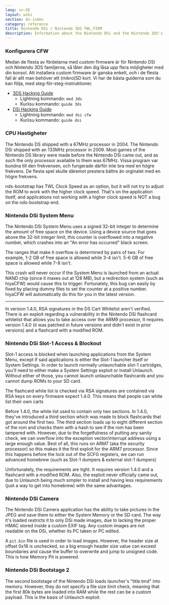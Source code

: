 ```yaml
---
lang: sv-SE
layout: wiki
section: ds-index
category: reference
title: Nintendo DSi / Nintendo 3DS TWL_FIRM
description: Information about the Nintendo DSi and the Nintendo 3DS's TWL_FIRM
---
```


### Konfigurera CFW
Medan de flesta av fördelarna med custom firmware är för Nintendo DSi och Nintendo 3DS familjerna, så låter den dig låsa upp flera möjligheter med din konsol. Att installera custom firmware är ganska enkelt, och i de flesta fall är allt man behöver ett (mikro)SD kort. Vi har de bästa guiderna som du kan följa, med steg-för-steg-instruktioner.

- [3DS Hacking Guide](https://3ds.hacks.guide)
  - Lightning kommando: `mod 3ds`
  - Kuriisu kommando: `guide 3ds`
- [DSi Hacking Guide](https://dsi.cfw.guide)
  - Lightning kommando: `mod dsi cfw`
  - Kuriisu kommando: `guide dsi`

### CPU Hastigheter
The Nintendo DS shipped with a 67MHz processor in 2004. The Nintendo DSi shipped with an 133MHz processor in 2009. Most games of the Nintendo DS library were made before the Nintendo DSi came out, and as such the only processor available to them was 67MHz. Vissa program var bundna till den frekvensen, och fungerade därför inte bra med en högre frekvens. De flesta spel skulle däremot prestera bättre än orginalet med en högre frekvens.

nds-bootstrap has TWL Clock Speed as an option, but it will not try to adjust the ROM to work with the higher clock speed. That's on the application itself, and applications not working with a higher clock speed is NOT a bug on the nds-bootstrap end.

### Nintendo DSi System Menu
The Nintendo DSi System Menu uses a signed 32-bit integer to determine the amount of free space on the device. Using a device source that goes above the 32-bit integer limit, this counter is overflowed into a negative number, which crashes into an "An error has occurred" black screen.

The ranges that make it overflow is determined by pairs of two. For example, 1-2 GB of free space is allowed while 3-4 isn't. 5-6 GB of free space is allowed while 7-8 isn't.

This crash will never occur if the System Menu is launched from an actual NAND chip (since it maxes out at 128 MB), but a redirection system (such as hiyaCFW) would cause this to trigger. Fortunately, this bug can easily by fixed by placing dummy files to set the counter at a positive number. hiyaCFW will automatically do this for you in the latest version.

-----

In version 1.4.0, RSA signatures in the DS Cart Whitelist aren't verified. There is an exploit regarding a vulnerability in the Nintendo DSi flashcard whitelist that allows you to take access over the ARM9 processor, It requires version 1.4.0 (it was patched in future versions and didn't exist in prior versions) and a flashcard with a modified ROM.

### Nintendo DSi Slot-1 Access & Blockout
Slot-1 access is blocked when launching applications from the System Menu, except if said applications is either the Slot-1 launcher itself or System Settings. In order to launch normally unlaunchable slot-1 cartridges, you'll need to either make a System Settings exploit or install Unlaunch. Without either of those, you cannot launch unlaunchable flashcards and you cannot dump ROMs to your SD card.

The flashcard white list is checked via RSA signatures are contained via RSA keys on every firmware expect 1.4.0. This means that people can white list their own carts

Before 1.4.0, the white list used to contain only two sections. In 1.4.0, they've introduced a third section which was made to block flashcards that got around the first two. The third section loads up to eight different section of the rom and checks them with a hash to see if the rom has been tampered with. However, due to the forgetfulness of putting any sanity check, we can overflow into the exception vector/interrupt address using a large enough value. Best of all, this runs on ARM7 (aka the security processor) so this makes it the first exploit for the ARM7 processor. Since this happens before the lock out of the SCFG registers, we can run advanced homebrew (such as Slot-1 dumpers & external slot-1 dumpers)

Unfortunately, the requirements are tight. It requires version 1.4.0 and a flashcard with a modified ROM. Also, the exploit never officially came out, due to Unlaunch being much simpler to install and having less requirements (just a way to get into homebrew) with the same advantages.

### Nintendo DSi Camera
The Nintendo DSi Camera application has the ability to take pictures in the JPEG and save them to either the System Memory or the SD card. The way it's loaded restricts it to only DSi made images, due to lacking the proper HMAC stored inside a custom EXIF tag. Any custom images are not readable on the DSi, whether its PC taken or PC edited.

A `pit.bin` file is used in order to load images. However, the header size at offset 0x16 is unchecked, so a big enough header size value can exceed boundaries and cause the buffer to overwrite and jump to unsigned code. This is how Memory Pit is powered.

### Nintendo DSi Bootstage 2
The second bootstage of the Nintendo DSi loads launcher's "title.tmd" into memory. However, they do not specify a file size limit check, meaning that the first 80k bytes are loaded into RAM while the rest can be a custom payload. This is the basis of Unlaunch exploit.
